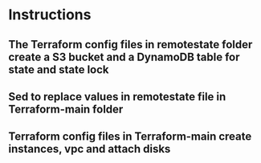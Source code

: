 # Instructions

## The Terraform config files in remotestate folder create a S3 bucket and a DynamoDB table for state and state lock

##  Sed to replace values in remotestate file in  Terraform-main folder

## Terraform config files in Terraform-main create instances, vpc and attach disks
